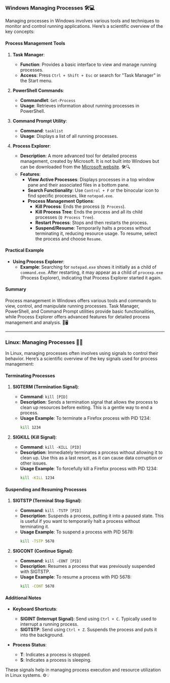 ### Windows Managing Processes 🛠️💻

Managing processes in Windows involves various tools and techniques to monitor and control running applications. Here’s a scientific overview of the key concepts:

#### **Process Management Tools**

1. **Task Manager**:
   - **Function**: Provides a basic interface to view and manage running processes.
   - **Access**: Press `Ctrl + Shift + Esc` or search for "Task Manager" in the Start menu.

2. **PowerShell Commands**:
   - **Commandlet**: `Get-Process`
   - **Usage**: Retrieves information about running processes in PowerShell.

3. **Command Prompt Utility**:
   - **Command**: `tasklist`
   - **Usage**: Displays a list of all running processes.

4. **Process Explorer**:
   - **Description**: A more advanced tool for detailed process management, created by Microsoft. It is not built into Windows but can be downloaded from the [Microsoft website](https://docs.microsoft.com/en-us/sysinternals/downloads/process-explorer). 🛠️🔍
   - **Features**:
     - **View Active Processes**: Displays processes in a top window pane and their associated files in a bottom pane.
     - **Search Functionality**: Use `Control + F` or the binocular icon to find specific processes, like `notepad.exe`.
     - **Process Management Options**:
       - **Kill Process**: Ends the process (`Q Process`).
       - **Kill Process Tree**: Ends the process and all its child processes (`Q Process Tree`).
       - **Restart Process**: Stops and then restarts the process.
       - **Suspend/Resume**: Temporarily halts a process without terminating it, reducing resource usage. To resume, select the process and choose `Resume`.

#### **Practical Example**

- **Using Process Explorer**:
  - **Example**: Searching for `notepad.exe` shows it initially as a child of `command.exe`. After restarting, it may appear as a child of `procexp.exe` (Process Explorer), indicating that Process Explorer started it again.

#### **Summary**

Process management in Windows offers various tools and commands to view, control, and manipulate running processes. Task Manager, PowerShell, and Command Prompt utilities provide basic functionalities, while Process Explorer offers advanced features for detailed process management and analysis. 🚀🖥️

---

### Linux: Managing Processes 🐧🔧

In Linux, managing processes often involves using signals to control their behavior. Here’s a scientific overview of the key signals used for process management:

#### **Terminating Processes**

1. **SIGTERM (Termination Signal)**:
   - **Command**: `kill [PID]`
   - **Description**: Sends a termination signal that allows the process to clean up resources before exiting. This is a gentle way to end a process.
   - **Usage Example**: To terminate a Firefox process with PID 1234:
     ```bash
     kill 1234
     ```

2. **SIGKILL (Kill Signal)**:
   - **Command**: `kill -KILL [PID]`
   - **Description**: Immediately terminates a process without allowing it to clean up. Use this as a last resort, as it can cause data corruption or other issues.
   - **Usage Example**: To forcefully kill a Firefox process with PID 1234:
     ```bash
     kill -KILL 1234
     ```

#### **Suspending and Resuming Processes**

1. **SIGTSTP (Terminal Stop Signal)**:
   - **Command**: `kill -TSTP [PID]`
   - **Description**: Suspends a process, putting it into a paused state. This is useful if you want to temporarily halt a process without terminating it.
   - **Usage Example**: To suspend a process with PID 5678:
     ```bash
     kill -TSTP 5678
     ```

2. **SIGCONT (Continue Signal)**:
   - **Command**: `kill -CONT [PID]`
   - **Description**: Resumes a process that was previously suspended with SIGTSTP.
   - **Usage Example**: To resume a process with PID 5678:
     ```bash
     kill -CONT 5678
     ```

#### **Additional Notes**

- **Keyboard Shortcuts**:
  - **SIGINT (Interrupt Signal)**: Send using `Ctrl + C`. Typically used to interrupt a running process.
  - **SIGTSTP**: Send using `Ctrl + Z`. Suspends the process and puts it into the background.

- **Process Status**:
  - **T**: Indicates a process is stopped.
  - **S**: Indicates a process is sleeping.

These signals help in managing process execution and resource utilization in Linux systems. ⚙️💡